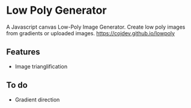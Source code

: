 # Low Poly Generator
A Javascript canvas Low-Poly Image Generator. Create low poly images from gradients or uploaded images.
https://cojdev.github.io/lowpoly

## Features
* Image trianglification

## To do
* Gradient direction
